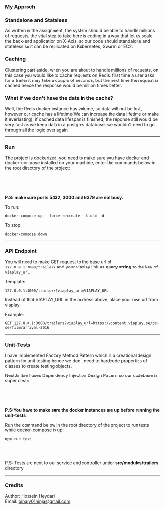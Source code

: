 ### My Approch

<h3>Standalone and Stateless</h3>
<p>As written in the assignment, the system should be able to handle millions of requests. the vital step to take here is coding in a way that let us scale the back-end application on X-Axis, so our code should standalone and stateless so it can be replicated on Kubernetes, Swarm or EC2.</p>

<h3>Caching</h3>
<p>Clustering part aside, when you are about to handle millions of requests, on this case you would like to cache requests on Redis. first time a user asks for a trailer it may take a couple of seconds, but the next time the request is cached hence the response would be  million times better.</p>

<h3>What if we don't have the data in the cache?</h3>
<p>Well, the Redis docker instance has volume, so data will not be lost, however our cache has a lifetime(We can increase the data lifetime or make it everlasting), if cached data lifespan is finished, the reponse still would be very fast as we keep data in a postgres database. we wouldn't need to go through all the logic over again</p>
<hr>

### Run

<p>The project is dockerized, you need to make sure you have docker and docker-compose installed on your machine, enter the commands below in the root directory of the project:</p>

<br>
<br>
<br>

**P.S: make sure ports 5432, 3000 and 6379 are not busy.**

To run: 

```
docker-compose up --force-recreate --build -d
```
To stop: 

```
docker-compose down
```
<hr>

### API Endpoint

<p>You will need to make GET request to the base url of <code>127.0.0.1:3000/trailers</code> and your viaplay link as <strong>query string</strong> to the key of <code>viaplay_url</code>.</p>

<p>Template:</p>

```
127.0.0.1:3000/trailers?viaplay_url=VIAPLAY_URL
```

<p>Instead of that VIAPLAY_URL in the address above, place your own url from viaplay. </p>

Example:

```
GET 127.0.0.1:3000/trailers?viaplay_url=https://content.viaplay.se/pc-se/film/arrival-2016
```


<hr>

### Unit-Tests

<p>I have implemented Factory Method Pattern which is a creational design pattern for unit testing hence we don't need to hardcode properties of classes to create testing objects.</p>
<p>NestJs itself uses Dependency Injection Design Pattern so our codebase is super clean</p>

<br>
<br>
<br>

**P.S:You have to make sure the docker instances are up before running the unit-tests**

<p>Run the command below in the root directory of the project to run tests while docker-compose is up:</p>

```
npm run test
```


<br>
<br>

<p>P.S: Tests are next to our service and controller under <strong>src/modules/trailers</strong> directory</p>
<hr>

### Credits

Author: Hossein Heydari
<br>
Email: binary01ninja@gmail.com